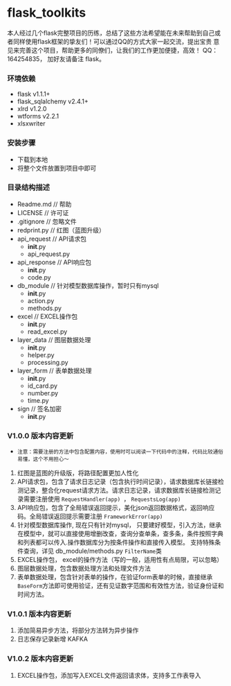 flask_toolkits
====
本人经过几个flask完整项目的历练，总结了这些方法希望能在未来帮助到自己或者同样使用flask框架的挚友们！可以通过QQ的方式大家一起交流，提出宝贵
意见来完善这个项目，帮助更多的同僚们，让我们的工作更加便捷，高效！ QQ：164254835， 加好友请备注 flask。

### 环境依赖
* flask v1.1.1+
* flask_sqlalchemy v2.4.1+
* xlrd v1.2.0
* wtforms v2.2.1
* xlsxwriter

### 安装步骤
* 下载到本地
* 将整个文件放置到项目中即可

### 目录结构描述
* Readme.md                       // 帮助
* LICENSE                         // 许可证
* .gitignore                      // 忽略文件
* redprint.py                     // 红图（蓝图升级）
* api_request                     // API请求包
    * __init__.py
    * api_request.py
* api_response                    // API响应包
    * __init__.py
    * code.py
* db_module                       // 针对模型数据库操作，暂时只有mysql
    * __init__.py
    * action.py
    * methods.py
* excel                           // EXCEL操作包
    * __init__.py
    * read_excel.py
* layer_data                      // 图层数据处理
    * __init__.py
    * helper.py
    * processing.py
* layer_form                      // 表单数据处理
    * __init__.py
    * id_card.py
    * number.py
    * time.py
* sign                            // 签名加密
    * __init__.py


### V1.0.0 版本内容更新
*  `注意：需要注册的方法中包含配置内容，使用时可以阅读一下代码中的注释，代码比较通俗易懂，这个不用担心～`
1. 红图是蓝图的升级版，将路径配置更加人性化
2. API请求包，包含了请求日志记录（包含执行时间记录），请求数据库长链接检测记录，整合化request请求方法。请求日志记录，请求数据库长链接检测记录需要注册使用 `RequestHandler(app) `， `RequestsLog(app)`
3. API响应包，包含了全局错误返回提示，美化json返回数据格式，返回响应码。全局错误返回提示需要注册 `FrameworkError(app)`
4. 针对模型数据库操作, 现在只有针对mysql， 只要建好模型，引入方法，继承在模型中，就可以直接使用增删改查，查询分查单条，查多条，条件按照字典和列表都可以传入.操作数据库分为按条件操作和直接传入模型。
支持特殊条件查询，详见 db_module/methods.py `FilterName`类
5. EXCEL操作包， excel的操作方法（写的一般，适用性有点局限，可以忽略）
6. 图层数据处理，包含数据处理方法和处理文件方法
7. 表单数据处理，包含针对表单的操作，在验证form表单的时候，直接继承`BaseForm`方法即可使用验证，还有见证数字范围和有效性方法，验证身份证和时间方法。

### V1.0.1 版本内容更新
1. 添加简易异步方法，将部分方法转为异步操作
2. 日志保存记录新增 KAFKA

### V1.0.2 版本内容更新
1. EXCEL操作包，添加写入EXCEL文件返回请求体，支持多工作表导入